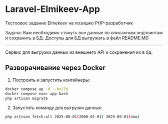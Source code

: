 # Laravel-Elmikeev-App

Тестоовое задание Elmekeev на позицию PHP-разработчик

Задача: Вам необходимо стянуть все данные по описанным эндпоинтам и сохранить в БД.
Доступы для БД выгружать в файл README.MD

---

Сервис для выгрузки данных из внешнего API и сохранения их в бд.

## Разворачивание через Docker

1. Построить и запустить контейнеры:

```bash
docker compose up -d --build
docker compose exec app bash
php artisan migrate
```

2. Запустить команду для выгрузки данных:

```bash
php artisan fetch:all 2025-08-01(2000-01-01) 2025-09-01(now)
```
